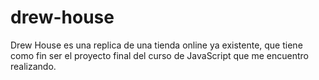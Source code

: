 # drew-house
Drew House es una replica de una tienda online ya existente, que tiene como fin ser el proyecto final del curso de JavaScript que me encuentro realizando.
